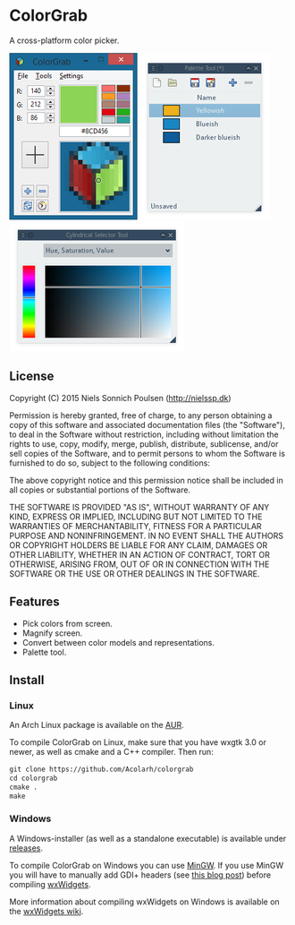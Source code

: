 # ColorGrab
A cross-platform color picker.

![ColorGrab on Windows 8.](screenshots/main-win8.png)
![ColorGrab palette tool.](screenshots/palette-kde.png)
![ColorGrab HSV/HSL selector.](screenshots/selector-kde.png)

## License
Copyright (C) 2015 Niels Sonnich Poulsen (http://nielssp.dk)

Permission is hereby granted, free of charge, to any person obtaining a copy
of this software and associated documentation files (the "Software"), to deal
in the Software without restriction, including without limitation the rights
to use, copy, modify, merge, publish, distribute, sublicense, and/or sell
copies of the Software, and to permit persons to whom the Software is
furnished to do so, subject to the following conditions:

The above copyright notice and this permission notice shall be included in all
copies or substantial portions of the Software.

THE SOFTWARE IS PROVIDED "AS IS", WITHOUT WARRANTY OF ANY KIND, EXPRESS OR
IMPLIED, INCLUDING BUT NOT LIMITED TO THE WARRANTIES OF MERCHANTABILITY,
FITNESS FOR A PARTICULAR PURPOSE AND NONINFRINGEMENT. IN NO EVENT SHALL THE
AUTHORS OR COPYRIGHT HOLDERS BE LIABLE FOR ANY CLAIM, DAMAGES OR OTHER
LIABILITY, WHETHER IN AN ACTION OF CONTRACT, TORT OR OTHERWISE, ARISING FROM,
OUT OF OR IN CONNECTION WITH THE SOFTWARE OR THE USE OR OTHER DEALINGS IN THE
SOFTWARE.

## Features

  * Pick colors from screen.
  * Magnify screen.
  * Convert between color models and representations.
  * Palette tool.

## Install

### Linux
An Arch Linux package is available on the [AUR](https://aur.archlinux.org/packages/colorgrab/).

To compile ColorGrab on Linux, make sure that you have wxgtk 3.0 or newer, as well as cmake and a C++ compiler. Then run:

    git clone https://github.com/Acolarh/colorgrab
    cd colorgrab
    cmake .
    make

### Windows
A Windows-installer (as well as a standalone executable) is available under [releases](https://github.com/Acolarh/colorgrab/releases).

To compile ColorGrab on Windows you can use [MinGW](http://www.mingw.org). If you use MinGW you will have to manually add GDI+ headers (see [this blog post](http://www.miscdebris.net/blog/2009/09/17/adding-gdi-headers-to-mingw-to-compile-wxwidgets-with-wxgraphicscontext-support/)) before compiling [wxWidgets](http://wxwidgets.org/).

More information about compiling wxWidgets on Windows is available on the [wxWidgets wiki](https://wiki.wxwidgets.org/Main_Page).
